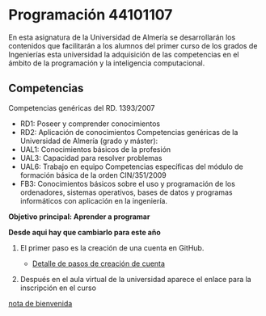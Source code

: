 # Programación 44101107

En esta asignatura de la Universidad de Almería se desarrollarán los contenidos que facilitarán a los alumnos del primer curso de los grados de Ingenierías esta universidad la adquisición de las competencias en el ámbito de la programación y la inteligencia computacional.

## Competencias

Competencias genéricas del RD. 1393/2007
  - RD1: Poseer y comprender conocimientos
  - RD2: Aplicación de conocimientos
Competencias genéricas de la Universidad de Almería (grado y máster):
  - UAL1: Conocimientos básicos de la profesión
  - UAL3: Capacidad para resolver problemas
  - UAL6: Trabajo en equipo
Competencias específicas del módulo de formación básica de la orden CIN/351/2009
  - FB3: Conocimientos básicos sobre el uso y programación de los ordenadores, sistemas operativos, bases de datos y programas informáticos con aplicación en la ingeniería.

**Objetivo principal: Aprender a programar**


**Desde aqui hay que cambiarlo para este año**
1. El primer paso es la creación de una cuenta en GitHub. 
    - [Detalle de pasos de creación de cuenta](creacioncuenta.md)

2. Después en el aula virtual de la universidad aparece el enlace para la inscripción en el curso


[nota de bienvenida](https://github.com/Programacion-CODIGO-44101107-2022-23/.github/blob/main/bienvenida.md)
